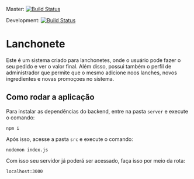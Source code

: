 Master: [![Build Status](https://travis-ci.org/almeidadelucas/lanchonete.svg?branch=master)](https://travis-ci.org/almeidadelucas/lanchonete)

Development: [![Build Status](https://travis-ci.org/almeidadelucas/lanchonete.svg?branch=development)](https://travis-ci.org/almeidadelucas/lanchonete)
# Lanchonete

Este é um sistema criado para lanchonetes, onde o usuário pode fazer o seu pedido e ver o valor final. Além disso, possui também o perfil de administrador que permite que o mesmo adicione noos lanches, novos ingredientes e novas promoçoes no sistema.

## Como rodar a aplicação
Para instalar as dependências do backend, entre na pasta `server` e execute o comando:
```
npm i
```
Após isso, acesse a pasta `src` e execute o comando:
```
nodemon index.js
```
Com isso seu servidor já poderá ser acessado, faça isso por meio da rota:
```
localhost:3000
```
